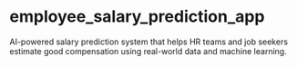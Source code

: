 # employee_salary_prediction_app
AI-powered salary prediction system that helps HR teams and job seekers estimate good compensation using real-world data and machine learning.
